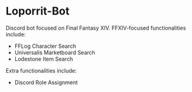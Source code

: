 # Loporrit-Bot
Discord bot focused on Final Fantasy XIV.
FFXIV-focused functionalities include:
- FFLog Character Search
- Universalis Marketboard Search
- Lodestone Item Search
  
Extra functionalities include:
- Discord Role Assignment
